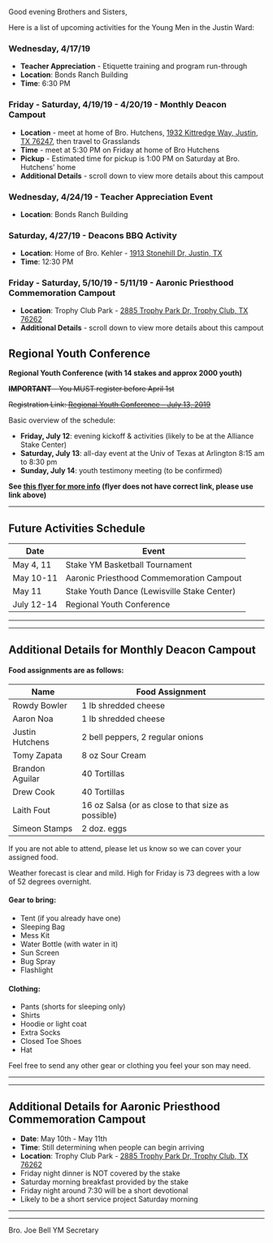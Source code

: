 Good evening Brothers and Sisters,

Here is a list of upcoming activities for the Young Men in the Justin Ward:


### Wednesday, 4/17/19

- **Teacher Appreciation** - Etiquette training and program run-through
- **Location**: Bonds Ranch Building
- **Time**: 6:30 PM


### Friday - Saturday, 4/19/19 - 4/20/19 - **Monthly Deacon Campout**

- **Location** - meet at home of Bro. Hutchens, [1932 Kittredge Way, Justin, TX 76247](https://goo.gl/maps/aUySotfAzVo), then travel to Grasslands
- **Time** - meet at 5:30 PM on Friday at home of Bro Hutchens
- **Pickup** - Estimated time for pickup is 1:00 PM on Saturday at Bro. Hutchens' home
- **Additional Details** - scroll down to view more details about this campout


### Wednesday, 4/24/19 - **Teacher Appreciation Event**

- **Location**: Bonds Ranch Building


### Saturday, 4/27/19 - **Deacons BBQ Activity**

- **Location**: Home of Bro. Kehler - [1913 Stonehill Dr, Justin, TX](https://goo.gl/maps/FZkroyHRFxj)
- **Time**: 12:30 PM


### Friday - Saturday, 5/10/19 - 5/11/19 - **Aaronic Priesthood Commemoration Campout**

- **Location**: Trophy Club Park - [2885 Trophy Park Dr, Trophy Club, TX 76262](https://goo.gl/maps/Xq96PmFbdzE2)
- **Additional Details** - scroll down to view more details about this campout


## Regional Youth Conference

**Regional Youth Conference (with 14 stakes and approx 2000 youth)**

~~**IMPORTANT** - You MUST register before April 1st~~

~~Registration Link: [Regional Youth Conference - July 13, 2019](https://www.surveymonkey.com/r/S2QS6KZ)~~

Basic overview of the schedule:
- **Friday, July 12**: evening kickoff & activities (likely to be at the Alliance Stake Center)
- **Saturday, July 13**: all-day event at the Univ of Texas at Arlington 8:15 am to 8:30 pm
- **Sunday, July 14**: youth testimony meeting (to be confirmed)

**See [this flyer for more info](https://drive.google.com/open?id=1c5s7ACAVpQCZyDvkG_qrAqdNhyyhYx6K) (flyer does not have correct link, please use link above)**


---

## Future Activities Schedule

Date | Event
-- | --
May 4, 11 | Stake YM Basketball Tournament
May 10-11 | Aaronic Priesthood Commemoration Campout
May 11 | Stake Youth Dance (Lewisville Stake Center)
July 12-14 | Regional Youth Conference


---

---

## Additional Details for **Monthly Deacon Campout**


#### Food assignments are as follows:

Name | Food Assignment
-- | --
Rowdy Bowler | 1 lb shredded cheese
Aaron Noa | 1 lb shredded cheese
Justin Hutchens | 2 bell peppers, 2 regular onions
Tomy Zapata | 8 oz Sour Cream
Brandon Aguilar | 40 Tortillas
Drew Cook | 40 Tortillas
Laith Fout | 16 oz Salsa (or as close to that size as possible)
Simeon Stamps | 2 doz. eggs

If you are not able to attend, please let us know so we can cover your assigned food.

Weather forecast is clear and mild. High for Friday is 73 degrees with a low of 52 degrees overnight.

#### Gear to bring:
- Tent (if you already have one)
- Sleeping Bag
- Mess Kit
- Water Bottle (with water in it)
- Sun Screen
- Bug Spray
- Flashlight

#### Clothing:
- Pants (shorts for sleeping only)
- Shirts
- Hoodie or light coat
- Extra Socks
- Closed Toe Shoes
- Hat

Feel free to send any other gear or clothing you feel your son may need.


---

---

## Additional Details for **Aaronic Priesthood Commemoration Campout**

- **Date**: May 10th - May 11th
- **Time**: Still determining when people can begin arriving
- **Location**: Trophy Club Park - [2885 Trophy Park Dr, Trophy Club, TX 76262](https://goo.gl/maps/Xq96PmFbdzE2)
- Friday night dinner is NOT covered by the stake
- Saturday morning breakfast provided by the stake
- Friday night around 7:30 will be a short devotional
- Likely to be a short service project Saturday morning

---

---


Bro. Joe Bell
YM Secretary
